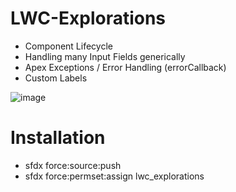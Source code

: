 # LWC-Explorations

- Component Lifecycle
- Handling many Input Fields generically
- Apex Exceptions / Error Handling (errorCallback)
- Custom Labels

![image](https://user-images.githubusercontent.com/16804218/136413542-e95476cf-2c36-4aaa-96e1-7aea2cdb17b3.png)


# Installation

- sfdx force:source:push
- sfdx force:permset:assign lwc_explorations

